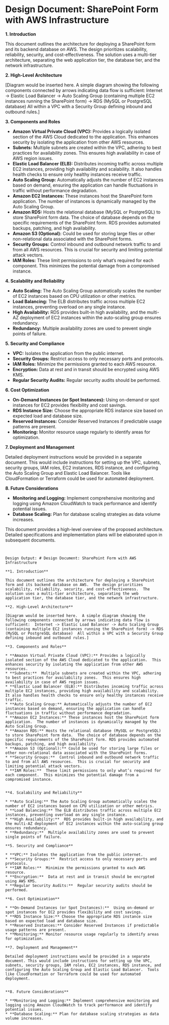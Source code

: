 # Design Document: SharePoint Form with AWS Infrastructure

**1. Introduction**

This document outlines the architecture for deploying a SharePoint form and its backend database on AWS.  The design prioritizes scalability, reliability, security, and cost-effectiveness.  The solution uses a multi-tier architecture, separating the web application tier, the database tier, and the network infrastructure.

**2. High-Level Architecture**

[Diagram would be inserted here.  A simple diagram showing the following components connected by arrows indicating data flow is sufficient:  Internet -> Elastic Load Balancer -> Auto Scaling Group (containing multiple EC2 instances running the SharePoint form) -> RDS (MySQL or PostgreSQL database)  All within a VPC with a Security Group defining inbound and outbound rules.]

**3. Components and Roles**

* **Amazon Virtual Private Cloud (VPC):** Provides a logically isolated section of the AWS Cloud dedicated to the application.  This enhances security by isolating the application from other AWS resources.
* **Subnets:**  Multiple subnets are created within the VPC, adhering to best practices for availability zones.  This ensures high availability in case of AWS region issues.
* **Elastic Load Balancer (ELB):** Distributes incoming traffic across multiple EC2 instances, providing high availability and scalability.  It also handles health checks to ensure only healthy instances receive traffic.
* **Auto Scaling Group:** Automatically adjusts the number of EC2 instances based on demand, ensuring the application can handle fluctuations in traffic without performance degradation.
* **Amazon EC2 Instances:** These instances host the SharePoint form application.  The number of instances is dynamically managed by the Auto Scaling Group.
* **Amazon RDS:** Hosts the relational database (MySQL or PostgreSQL) to store SharePoint form data.  The choice of database depends on the specific requirements of the SharePoint form. RDS provides automated backups, patching, and high availability.
* **Amazon S3 (Optional):** Could be used for storing large files or other non-relational data associated with the SharePoint forms.
* **Security Groups:**  Control inbound and outbound network traffic to and from all AWS resources.  This is crucial for security and limiting potential attack vectors.
* **IAM Roles:**  These limit permissions to only what’s required for each component.  This minimizes the potential damage from a compromised instance.


**4. Scalability and Reliability**

* **Auto Scaling:** The Auto Scaling Group automatically scales the number of EC2 instances based on CPU utilization or other metrics.
* **Load Balancing:** The ELB distributes traffic across multiple EC2 instances, preventing overload on any single instance.
* **High Availability:**  RDS provides built-in high availability, and the multi-AZ deployment of EC2 instances within the auto-scaling group ensures redundancy.
* **Redundancy:**  Multiple availability zones are used to prevent single points of failure.

**5. Security and Compliance**

* **VPC:** Isolates the application from the public internet.
* **Security Groups:**  Restrict access to only necessary ports and protocols.
* **IAM Roles:**  Minimize the permissions granted to each AWS resource.
* **Encryption:**  Data at rest and in transit should be encrypted using AWS KMS.
* **Regular Security Audits:**  Regular security audits should be performed.

**6. Cost Optimization**

* **On-Demand Instances (or Spot Instances):**  Using on-demand or spot instances for EC2 provides flexibility and cost savings.
* **RDS Instance Size:** Choose the appropriate RDS instance size based on expected load and database size.
* **Reserved Instances:** Consider Reserved Instances if predictable usage patterns are present.
* **Monitoring:** Monitor resource usage regularly to identify areas for optimization.

**7. Deployment and Management**

Detailed deployment instructions would be provided in a separate document. This would include instructions for setting up the VPC, subnets, security groups, IAM roles, EC2 instances, RDS instance, and configuring the Auto Scaling Group and Elastic Load Balancer.  Tools like CloudFormation or Terraform could be used for automated deployment.


**8. Future Considerations**

* **Monitoring and Logging:** Implement comprehensive monitoring and logging using Amazon CloudWatch to track performance and identify potential issues.
* **Database Scaling:** Plan for database scaling strategies as data volume increases.


This document provides a high-level overview of the proposed architecture.  Detailed specifications and implementation plans will be elaborated upon in subsequent documents.
```[00m


Design Output: # Design Document: SharePoint Form with AWS Infrastructure

**1. Introduction**

This document outlines the architecture for deploying a SharePoint form and its backend database on AWS.  The design prioritizes scalability, reliability, security, and cost-effectiveness.  The solution uses a multi-tier architecture, separating the web application tier, the database tier, and the network infrastructure.

**2. High-Level Architecture**

[Diagram would be inserted here.  A simple diagram showing the following components connected by arrows indicating data flow is sufficient:  Internet -> Elastic Load Balancer -> Auto Scaling Group (containing multiple EC2 instances running the SharePoint form) -> RDS (MySQL or PostgreSQL database)  All within a VPC with a Security Group defining inbound and outbound rules.]

**3. Components and Roles**

* **Amazon Virtual Private Cloud (VPC):** Provides a logically isolated section of the AWS Cloud dedicated to the application.  This enhances security by isolating the application from other AWS resources.
* **Subnets:**  Multiple subnets are created within the VPC, adhering to best practices for availability zones.  This ensures high availability in case of AWS region issues.
* **Elastic Load Balancer (ELB):** Distributes incoming traffic across multiple EC2 instances, providing high availability and scalability.  It also handles health checks to ensure only healthy instances receive traffic.
* **Auto Scaling Group:** Automatically adjusts the number of EC2 instances based on demand, ensuring the application can handle fluctuations in traffic without performance degradation.
* **Amazon EC2 Instances:** These instances host the SharePoint form application.  The number of instances is dynamically managed by the Auto Scaling Group.
* **Amazon RDS:** Hosts the relational database (MySQL or PostgreSQL) to store SharePoint form data.  The choice of database depends on the specific requirements of the SharePoint form. RDS provides automated backups, patching, and high availability.
* **Amazon S3 (Optional):** Could be used for storing large files or other non-relational data associated with the SharePoint forms.
* **Security Groups:**  Control inbound and outbound network traffic to and from all AWS resources.  This is crucial for security and limiting potential attack vectors.
* **IAM Roles:**  These limit permissions to only what’s required for each component.  This minimizes the potential damage from a compromised instance.


**4. Scalability and Reliability**

* **Auto Scaling:** The Auto Scaling Group automatically scales the number of EC2 instances based on CPU utilization or other metrics.
* **Load Balancing:** The ELB distributes traffic across multiple EC2 instances, preventing overload on any single instance.
* **High Availability:**  RDS provides built-in high availability, and the multi-AZ deployment of EC2 instances within the auto-scaling group ensures redundancy.
* **Redundancy:**  Multiple availability zones are used to prevent single points of failure.

**5. Security and Compliance**

* **VPC:** Isolates the application from the public internet.
* **Security Groups:**  Restrict access to only necessary ports and protocols.
* **IAM Roles:**  Minimize the permissions granted to each AWS resource.
* **Encryption:**  Data at rest and in transit should be encrypted using AWS KMS.
* **Regular Security Audits:**  Regular security audits should be performed.

**6. Cost Optimization**

* **On-Demand Instances (or Spot Instances):**  Using on-demand or spot instances for EC2 provides flexibility and cost savings.
* **RDS Instance Size:** Choose the appropriate RDS instance size based on expected load and database size.
* **Reserved Instances:** Consider Reserved Instances if predictable usage patterns are present.
* **Monitoring:** Monitor resource usage regularly to identify areas for optimization.

**7. Deployment and Management**

Detailed deployment instructions would be provided in a separate document. This would include instructions for setting up the VPC, subnets, security groups, IAM roles, EC2 instances, RDS instance, and configuring the Auto Scaling Group and Elastic Load Balancer.  Tools like CloudFormation or Terraform could be used for automated deployment.


**8. Future Considerations**

* **Monitoring and Logging:** Implement comprehensive monitoring and logging using Amazon CloudWatch to track performance and identify potential issues.
* **Database Scaling:** Plan for database scaling strategies as data volume increases.
